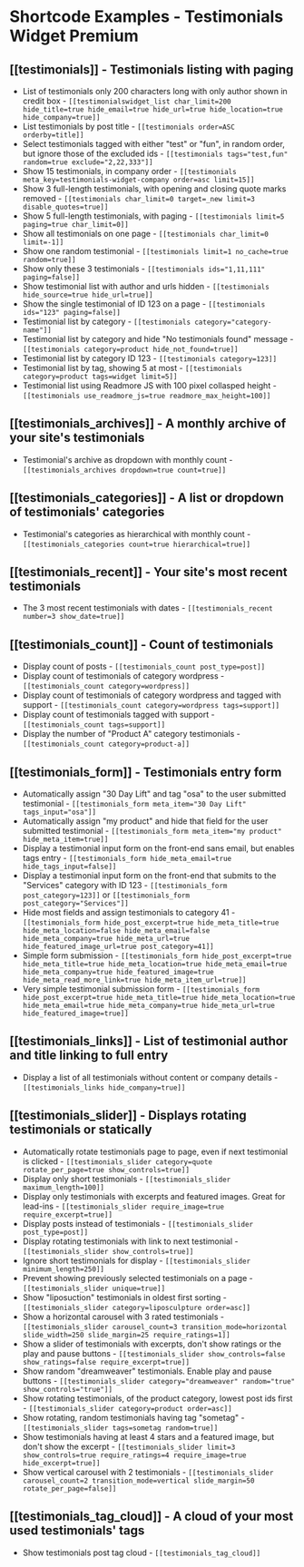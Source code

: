 # Shortcode Examples - Testimonials Widget Premium

## [[testimonials]] - Testimonials listing with paging

* List of testimonials only 200 characters long with only author shown in credit box - `[[testimonialswidget_list char_limit=200 hide_title=true hide_email=true hide_url=true hide_location=true hide_company=true]]`
* List testimonials by post title - `[[testimonials order=ASC orderby=title]]`
* Select testimonials tagged with either "test" or "fun", in random order, but ignore those of the excluded ids - `[[testimonials tags="test,fun" random=true exclude="2,22,333"]]`
* Show 15 testimonials, in company order - `[[testimonials meta_key=testimonials-widget-company order=asc limit=15]]`
* Show 3 full-length testimonials, with opening and closing quote marks removed - `[[testimonials char_limit=0 target=_new limit=3 disable_quotes=true]]`
* Show 5 full-length testimonials, with paging - `[[testimonials limit=5 paging=true char_limit=0]]`
* Show all testimonials on one page - `[[testimonials char_limit=0 limit=-1]]`
* Show one random testimonial - `[[testimonials limit=1 no_cache=true random=true]]`
* Show only these 3 testimonials - `[[testimonials ids="1,11,111" paging=false]]`
* Show testimonial list with author and urls hidden - `[[testimonials hide_source=true hide_url=true]]`
* Show the single testimonial of ID 123 on a page - `[[testimonials ids="123" paging=false]]`
* Testimonial list by category - `[[testimonials category="category-name"]]`
* Testimonial list by category and hide "No testimonials found" message - `[[testimonials category=product hide_not_found=true]]`
* Testimonial list by category ID 123 - `[[testimonials category=123]]`
* Testimonial list by tag, showing 5 at most - `[[testimonials category=product tags=widget limit=5]]`
* Testimonial list using Readmore JS with 100 pixel collasped height - `[[testimonials use_readmore_js=true readmore_max_height=100]]`

## [[testimonials_archives]] - A monthly archive of your site's testimonials

* Testimonial's archive as dropdown with monthly count - `[[testimonials_archives dropdown=true count=true]]`

## [[testimonials_categories]] - A list or dropdown of testimonials' categories

* Testimonial's categories as hierarchical with monthly count - `[[testimonials_categories count=true hierarchical=true]]`

## [[testimonials_recent]] - Your site's most recent testimonials

* The 3 most recent testimonials with dates - `[[testimonials_recent number=3 show_date=true]]`

## [[testimonials_count]] - Count of testimonials

* Display count of posts - `[[testimonials_count post_type=post]]`
* Display count of testimonials of category wordpress - `[[testimonials_count category=wordpress]]`
* Display count of testimonials of category wordpress and tagged with support - `[[testimonials_count category=wordpress tags=support]]`
* Display count of testimonials tagged with support - `[[testimonials_count tags=support]]`
* Display the number of "Product A" category testimonials - `[[testimonials_count category=product-a]]`

## [[testimonials_form]] - Testimonials entry form

* Automatically assign "30 Day Lift" and tag "osa" to the user submitted testimonial - `[[testimonials_form meta_item="30 Day Lift" tags_input="osa"]]`
* Automatically assign "my product" and hide that field for the user submitted testimonial - `[[testimonials_form meta_item="my product" hide_meta_item=true]]`
* Display a testimonial input form on the front-end sans email, but enables tags entry - `[[testimonials_form hide_meta_email=true hide_tags_input=false]]`
* Display a testimonial input form on the front-end that submits to the "Services" category with ID 123 - `[[testimonials_form post_category=123]]` or `[[testimonials_form post_category="Services"]]`
* Hide most fields and assign testimonials to category 41 - `[[testimonials_form hide_post_excerpt=true hide_meta_title=true hide_meta_location=false hide_meta_email=false hide_meta_company=true hide_meta_url=true hide_featured_image_url=true post_category=41]]`
* Simple form submission - `[[testimonials_form hide_post_excerpt=true hide_meta_title=true hide_meta_location=true hide_meta_email=true hide_meta_company=true hide_featured_image=true hide_meta_read_more_link=true hide_meta_item_url=true]]`
* Very simple testimonial submission form - `[[testimonials_form hide_post_excerpt=true hide_meta_title=true hide_meta_location=true hide_meta_email=true hide_meta_company=true hide_meta_url=true hide_featured_image=true]]`

## [[testimonials_links]] - List of testimonial author and title linking to full entry

* Display a list of all testimonials without content or company details - `[[testimonials_links hide_company=true]]`

## [[testimonials_slider]] - Displays rotating testimonials or statically

* Automatically rotate testimonials page to page, even if next testimonial is clicked - `[[testimonials_slider category=quote rotate_per_page=true show_controls=true]]`
* Display only short testimonials - `[[testimonials_slider maximum_length=100]]`
* Display only testimonials with excerpts and featured images. Great for lead-ins - `[[testimonials_slider require_image=true require_excerpt=true]]`
* Display posts instead of testimonials - `[[testimonials_slider post_type=post]]`
* Display rotating testimonials with link to next testimonial - `[[testimonials_slider show_controls=true]]`
* Ignore short testimonials for display - `[[testimonials_slider minimum_length=250]]`
* Prevent showing previously selected testimonials on a page - `[[testimonials_slider unique=true]]`
* Show "liposuction" testimonials in oldest first sorting - `[[testimonials_slider category=liposculpture order=asc]]` 
* Show a horizontal carousel with 3 rated testimonials - `[[testimonials_slider carousel_count=3 transition_mode=horizontal slide_width=250 slide_margin=25 require_ratings=1]]`
* Show a slider of testimonials with excerpts, don't show ratings or the play and pause buttons - `[[testimonials_slider show_controls=false show_ratings=false require_excerpt=true]]`
* Show random "dreamweaver" testimonials. Enable play and pause buttons - `[[testimonials_slider category="dreamweaver" random="true" show_controls="true"]]`
* Show rotating testimonials, of the product category, lowest post ids first - `[[testimonials_slider category=product order=asc]]`
* Show rotating, random testimonials having tag "sometag" - `[[testimonials_slider tags=sometag random=true]]`
* Show testimonials having at least 4 stars and a featured image, but don't show the excerpt - `[[testimonials_slider limit=3 show_controls=true require_ratings=4 require_image=true hide_excerpt=true]]`
* Show vertical carousel with 2 testimonials - `[[testimonials_slider carousel_count=2 transition_mode=vertical slide_margin=50 rotate_per_page=false]]`

## [[testimonials_tag_cloud]] - A cloud of your most used testimonials' tags

* Show testimonials post tag cloud - `[[testimonials_tag_cloud]]`

